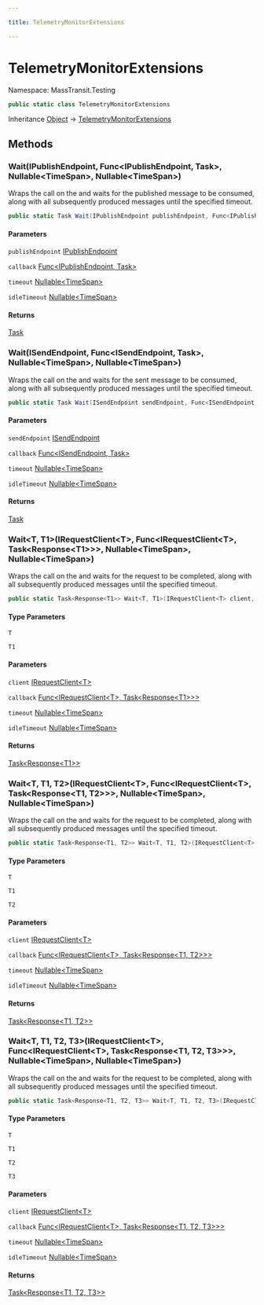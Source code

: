 ```yaml
---

title: TelemetryMonitorExtensions

---
```


# TelemetryMonitorExtensions

Namespace: MassTransit.Testing

```csharp
public static class TelemetryMonitorExtensions
```

Inheritance [Object](https://learn.microsoft.com/en-us/dotnet/api/system.object) → [TelemetryMonitorExtensions](../masstransit-testing/telemetrymonitorextensions)

## Methods

### **Wait(IPublishEndpoint, Func\<IPublishEndpoint, Task\>, Nullable\<TimeSpan\>, Nullable\<TimeSpan\>)**

Wraps the call on the  and waits for the published message to be consumed, along with
 all subsequently produced messages until the specified timeout.

```csharp
public static Task Wait(IPublishEndpoint publishEndpoint, Func<IPublishEndpoint, Task> callback, Nullable<TimeSpan> timeout, Nullable<TimeSpan> idleTimeout)
```

#### Parameters

`publishEndpoint` [IPublishEndpoint](../../masstransit-abstractions/masstransit/ipublishendpoint)<br/>

`callback` [Func\<IPublishEndpoint, Task\>](https://learn.microsoft.com/en-us/dotnet/api/system.func-2)<br/>

`timeout` [Nullable\<TimeSpan\>](https://learn.microsoft.com/en-us/dotnet/api/system.nullable-1)<br/>

`idleTimeout` [Nullable\<TimeSpan\>](https://learn.microsoft.com/en-us/dotnet/api/system.nullable-1)<br/>

#### Returns

[Task](https://learn.microsoft.com/en-us/dotnet/api/system.threading.tasks.task)<br/>

### **Wait(ISendEndpoint, Func\<ISendEndpoint, Task\>, Nullable\<TimeSpan\>, Nullable\<TimeSpan\>)**

Wraps the call on the  and waits for the sent message to be consumed, along with
 all subsequently produced messages until the specified timeout.

```csharp
public static Task Wait(ISendEndpoint sendEndpoint, Func<ISendEndpoint, Task> callback, Nullable<TimeSpan> timeout, Nullable<TimeSpan> idleTimeout)
```

#### Parameters

`sendEndpoint` [ISendEndpoint](../../masstransit-abstractions/masstransit/isendendpoint)<br/>

`callback` [Func\<ISendEndpoint, Task\>](https://learn.microsoft.com/en-us/dotnet/api/system.func-2)<br/>

`timeout` [Nullable\<TimeSpan\>](https://learn.microsoft.com/en-us/dotnet/api/system.nullable-1)<br/>

`idleTimeout` [Nullable\<TimeSpan\>](https://learn.microsoft.com/en-us/dotnet/api/system.nullable-1)<br/>

#### Returns

[Task](https://learn.microsoft.com/en-us/dotnet/api/system.threading.tasks.task)<br/>

### **Wait\<T, T1\>(IRequestClient\<T\>, Func\<IRequestClient\<T\>, Task\<Response\<T1\>\>\>, Nullable\<TimeSpan\>, Nullable\<TimeSpan\>)**

Wraps the call on the  and waits for the request to be completed, along with
 all subsequently produced messages until the specified timeout.

```csharp
public static Task<Response<T1>> Wait<T, T1>(IRequestClient<T> client, Func<IRequestClient<T>, Task<Response<T1>>> callback, Nullable<TimeSpan> timeout, Nullable<TimeSpan> idleTimeout)
```

#### Type Parameters

`T`<br/>

`T1`<br/>

#### Parameters

`client` [IRequestClient\<T\>](../../masstransit-abstractions/masstransit/irequestclient-1)<br/>

`callback` [Func\<IRequestClient\<T\>, Task\<Response\<T1\>\>\>](https://learn.microsoft.com/en-us/dotnet/api/system.func-2)<br/>

`timeout` [Nullable\<TimeSpan\>](https://learn.microsoft.com/en-us/dotnet/api/system.nullable-1)<br/>

`idleTimeout` [Nullable\<TimeSpan\>](https://learn.microsoft.com/en-us/dotnet/api/system.nullable-1)<br/>

#### Returns

[Task\<Response\<T1\>\>](https://learn.microsoft.com/en-us/dotnet/api/system.threading.tasks.task-1)<br/>

### **Wait\<T, T1, T2\>(IRequestClient\<T\>, Func\<IRequestClient\<T\>, Task\<Response\<T1, T2\>\>\>, Nullable\<TimeSpan\>, Nullable\<TimeSpan\>)**

Wraps the call on the  and waits for the request to be completed, along with
 all subsequently produced messages until the specified timeout.

```csharp
public static Task<Response<T1, T2>> Wait<T, T1, T2>(IRequestClient<T> client, Func<IRequestClient<T>, Task<Response<T1, T2>>> callback, Nullable<TimeSpan> timeout, Nullable<TimeSpan> idleTimeout)
```

#### Type Parameters

`T`<br/>

`T1`<br/>

`T2`<br/>

#### Parameters

`client` [IRequestClient\<T\>](../../masstransit-abstractions/masstransit/irequestclient-1)<br/>

`callback` [Func\<IRequestClient\<T\>, Task\<Response\<T1, T2\>\>\>](https://learn.microsoft.com/en-us/dotnet/api/system.func-2)<br/>

`timeout` [Nullable\<TimeSpan\>](https://learn.microsoft.com/en-us/dotnet/api/system.nullable-1)<br/>

`idleTimeout` [Nullable\<TimeSpan\>](https://learn.microsoft.com/en-us/dotnet/api/system.nullable-1)<br/>

#### Returns

[Task\<Response\<T1, T2\>\>](https://learn.microsoft.com/en-us/dotnet/api/system.threading.tasks.task-1)<br/>

### **Wait\<T, T1, T2, T3\>(IRequestClient\<T\>, Func\<IRequestClient\<T\>, Task\<Response\<T1, T2, T3\>\>\>, Nullable\<TimeSpan\>, Nullable\<TimeSpan\>)**

Wraps the call on the  and waits for the request to be completed, along with
 all subsequently produced messages until the specified timeout.

```csharp
public static Task<Response<T1, T2, T3>> Wait<T, T1, T2, T3>(IRequestClient<T> client, Func<IRequestClient<T>, Task<Response<T1, T2, T3>>> callback, Nullable<TimeSpan> timeout, Nullable<TimeSpan> idleTimeout)
```

#### Type Parameters

`T`<br/>

`T1`<br/>

`T2`<br/>

`T3`<br/>

#### Parameters

`client` [IRequestClient\<T\>](../../masstransit-abstractions/masstransit/irequestclient-1)<br/>

`callback` [Func\<IRequestClient\<T\>, Task\<Response\<T1, T2, T3\>\>\>](https://learn.microsoft.com/en-us/dotnet/api/system.func-2)<br/>

`timeout` [Nullable\<TimeSpan\>](https://learn.microsoft.com/en-us/dotnet/api/system.nullable-1)<br/>

`idleTimeout` [Nullable\<TimeSpan\>](https://learn.microsoft.com/en-us/dotnet/api/system.nullable-1)<br/>

#### Returns

[Task\<Response\<T1, T2, T3\>\>](https://learn.microsoft.com/en-us/dotnet/api/system.threading.tasks.task-1)<br/>
